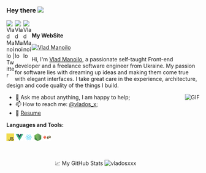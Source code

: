 ### Hey there <img src="https://media.giphy.com/media/hvRJCLFzcasrR4ia7z/giphy.gif" width="25px">

<a href="https://twitter.com/VladOS_X">
  <img align="left" alt="Vlad Manoilo | Twitter" width="22px" src="https://raw.githubusercontent.com/peterthehan/peterthehan/master/assets/twitter.svg" />
</a>
<a href="https://www.linkedin.com/in/vlad-manoilo-68a40789/">
  <img align="left" alt="Vlad Manoilo" width="22px" src="https://raw.githubusercontent.com/peterthehan/peterthehan/master/assets/linkedin.svg" />
</a>
<a href="https://www.facebook.com/profile.php?id=100001903946448">
  <img align="left" alt="Vlad Manoilo" width="22px" src="https://raw.githubusercontent.com/peterthehan/peterthehan/master/assets/facebook.svg" />
</a>  

<br />  

**My WebSite**  

<a href="https://vlados.netlify.app/">
  <img alt="Vlad Manoilo" src="https://img.icons8.com/cotton/64/000000/website.png" />
</a>  

<br />  

Hi, I'm [Vlad Manoilo](https://vlados.netlify.app/), a passionate self-taught Front-end developer and a freelance software engineer from Ukraine. My passion for software lies with dreaming up ideas and making them come true with elegant interfaces. I take great care in the experience, architecture, design and code quality of the things I build.


  <img align="right" alt="GIF" src="https://cdn.dribbble.com/users/1025838/screenshots/6220885/devguy3.gif" height="250" />
  
- 💬 Ask me about anything, I am happy to help;
- 📫 How to reach me: [@vlados_x](https://twitter.com/VladOS_X);
- 📝 [Resume](https://vlados.netlify.app/img/resume.pdf)

**Languages and Tools:**  

<code><img height="20" src="https://raw.githubusercontent.com/github/explore/80688e429a7d4ef2fca1e82350fe8e3517d3494d/topics/javascript/javascript.png"></code>
<code><img height="20" src="https://raw.githubusercontent.com/github/explore/80688e429a7d4ef2fca1e82350fe8e3517d3494d/topics/vue/vue.png"></code>
<code><img height="20" src="https://raw.githubusercontent.com/github/explore/80688e429a7d4ef2fca1e82350fe8e3517d3494d/topics/react/react.png"></code>
<code><img height="20" src="https://raw.githubusercontent.com/github/explore/80688e429a7d4ef2fca1e82350fe8e3517d3494d/topics/nodejs/nodejs.png"></code>
<code><img height="20" src="https://raw.githubusercontent.com/github/explore/80688e429a7d4ef2fca1e82350fe8e3517d3494d/topics/git/git.png"></code>

<br/>

<p align="center">📈 My GitHub Stats  
<img src="https://github-readme-stats.vercel.app/api?username=vladosxxx&show_icons=true&theme=gotham" alt="vladosxxx" />




